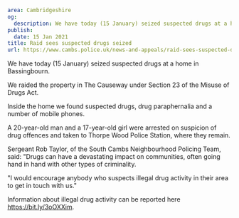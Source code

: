 ```yaml
area: Cambridgeshire
og:
  description: We have today (15 January) seized suspected drugs at a home in Bassingbourn.
publish:
  date: 15 Jan 2021
title: Raid sees suspected drugs seized
url: https://www.cambs.police.uk/news-and-appeals/raid-sees-suspected-drugs-seized
```

We have today (15 January) seized suspected drugs at a home in Bassingbourn.

We raided the property in The Causeway under Section 23 of the Misuse of Drugs Act.

Inside the home we found suspected drugs, drug paraphernalia and a number of mobile phones.

A 20-year-old man and a 17-year-old girl were arrested on suspicion of drug offences and taken to Thorpe Wood Police Station, where they remain.

Sergeant Rob Taylor, of the South Cambs Neighbourhood Policing Team, said: "Drugs can have a devastating impact on communities, often going hand in hand with other types of criminality.

"I would encourage anybody who suspects illegal drug activity in their area to get in touch with us."

Information about illegal drug activity can be reported here https://bit.ly/3oOXXim.
